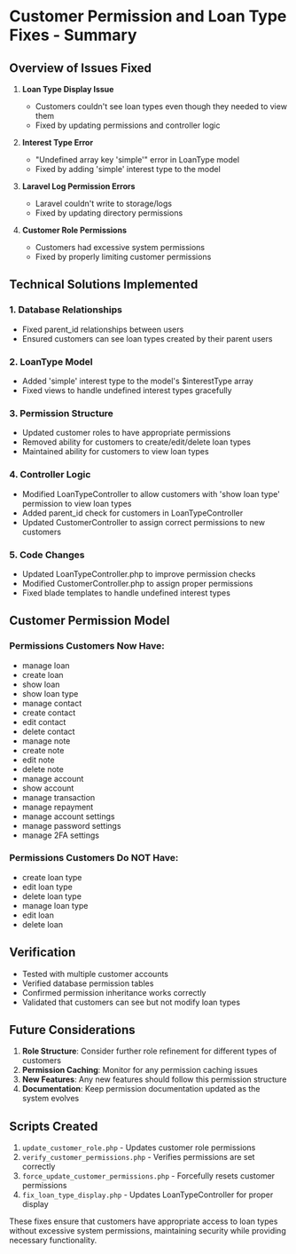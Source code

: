 # Customer Permission and Loan Type Fixes - Summary

## Overview of Issues Fixed

1. **Loan Type Display Issue**
   - Customers couldn't see loan types even though they needed to view them
   - Fixed by updating permissions and controller logic

2. **Interest Type Error**
   - "Undefined array key 'simple'" error in LoanType model
   - Fixed by adding 'simple' interest type to the model

3. **Laravel Log Permission Errors**
   - Laravel couldn't write to storage/logs
   - Fixed by updating directory permissions

4. **Customer Role Permissions**
   - Customers had excessive system permissions
   - Fixed by properly limiting customer permissions

## Technical Solutions Implemented

### 1. Database Relationships
- Fixed parent_id relationships between users
- Ensured customers can see loan types created by their parent users

### 2. LoanType Model
- Added 'simple' interest type to the model's $interestType array
- Fixed views to handle undefined interest types gracefully

### 3. Permission Structure
- Updated customer roles to have appropriate permissions
- Removed ability for customers to create/edit/delete loan types
- Maintained ability for customers to view loan types

### 4. Controller Logic
- Modified LoanTypeController to allow customers with 'show loan type' permission to view loan types
- Added parent_id check for customers in LoanTypeController
- Updated CustomerController to assign correct permissions to new customers

### 5. Code Changes
- Updated LoanTypeController.php to improve permission checks
- Modified CustomerController.php to assign proper permissions
- Fixed blade templates to handle undefined interest types

## Customer Permission Model

### Permissions Customers Now Have:
- manage loan
- create loan
- show loan
- show loan type
- manage contact
- create contact
- edit contact
- delete contact
- manage note
- create note
- edit note
- delete note
- manage account
- show account
- manage transaction
- manage repayment
- manage account settings
- manage password settings
- manage 2FA settings

### Permissions Customers Do NOT Have:
- create loan type
- edit loan type
- delete loan type
- manage loan type
- edit loan
- delete loan

## Verification
- Tested with multiple customer accounts
- Verified database permission tables
- Confirmed permission inheritance works correctly
- Validated that customers can see but not modify loan types

## Future Considerations
1. **Role Structure**: Consider further role refinement for different types of customers
2. **Permission Caching**: Monitor for any permission caching issues
3. **New Features**: Any new features should follow this permission structure
4. **Documentation**: Keep permission documentation updated as the system evolves

## Scripts Created
1. `update_customer_role.php` - Updates customer role permissions
2. `verify_customer_permissions.php` - Verifies permissions are set correctly
3. `force_update_customer_permissions.php` - Forcefully resets customer permissions
4. `fix_loan_type_display.php` - Updates LoanTypeController for proper display

These fixes ensure that customers have appropriate access to loan types without excessive system permissions, maintaining security while providing necessary functionality.